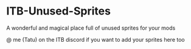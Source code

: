 # ITB-Unused-Sprites

A wonderful and magical place full of unused sprites for your mods

@ me (Tatu) on the ITB discord if you want to add your sprites here too
